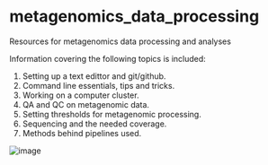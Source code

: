# metagenomics_data_processing
Resources for metagenomics data processing and analyses

Information covering the following topics is included: 

1. Setting up a text edittor and git/github.
2. Command line essentials, tips and tricks.
3. Working on a computer cluster.
4. QA and QC on metagenomic data.
5. Setting thresholds for metagenomic processing.
6. Sequencing and the needed coverage. 
7. Methods behind pipelines used. 


![image](https://github.com/UC-Boulder/metagenomics_data_processing/assets/104112036/3ec99367-9e03-4fe9-8a71-d66717a88d29)
